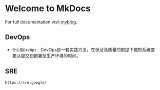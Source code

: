 # Welcome to MkDocs

For full documentation visit [myblog](https://zhangdeli.github.io/site).

## DevOps

* `什么是DevOps` - DevOps是一套实践方法，在保证高质量的前提下缩短系统变更从提交到部署至生产环境的时间。

## SRE

    https://sre.google/
